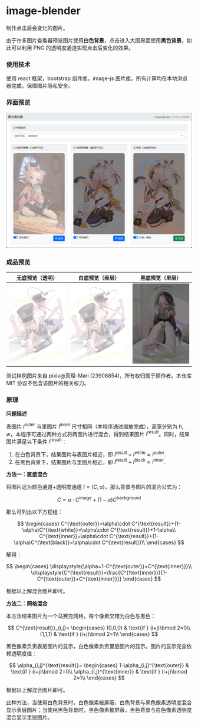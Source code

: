# image-blender

制作点击后会变化的图片。

由于许多图片查看器预览图片使用**白色背景**，点击进入大图界面使用**黑色背景**，如此可以利用 PNG 的透明度通道实现点击后变化的效果。

### 使用技术

使用 react 框架，bootstrap 组件库，image-js 图片库。所有计算均在本地浏览器完成，保障图片隐私安全。

### 界面预览

![](./images/preview.png)

### 成品预览

| 无底预览（透明）         | 白底预览（表层）               | 黑底预览（里层）               |
| ------------------------ | ------------------------------ | ------------------------------ |
| ![](./images/result.png) | ![](./images/result_white.png) | ![](./images/result_black.png) |

测试样例图片来自 pixiv@真理-Mari (23908854)，所有权归属于原作者。本仓库 MIT 协议不包含该图片的相关权力。

### 原理

**问题描述**

表图片 $I^{\text{outer}}$ 与里图片 $I^{\text{inner}}$ 尺寸相同（本程序通过缩放完成），高宽分别为 $h,w$，本程序可通过两种方式将两图片进行混合，得到结果图片 $I^{\text{result}}$。同时，结果图片满足以下条件 $I^{\text{result}}$：
1. 在白色背景下，结果图片与表图片相近，即 $I^{\text{result}}+I^{\text{white}}\approx I^{\text{outer}}$.
2. 在黑色背景下，结果图片与里图片相近，即 $I^{\text{result}}+I^{\text{black}}\approx I^{\text{inner}}$.

**方法一：直接混合**

将图片记为颜色通道+透明度通道 $I=(C,\alpha)$，那么背景与图片的混合公式为：

$$
C=\alpha\cdot C^{\text{image}}+(1-\alpha)C^{\text{background}}
$$

那么可列出以下方程组：

$$
\begin{cases}
C^{\text{outer}}=\alpha\cdot C^{\text{result}}+(1-\alpha)C^{\text{white}}=\alpha\cdot C^{\text{result}}+1-\alpha\\
C^{\text{inner}}=\alpha\cdot C^{\text{result}}+(1-\alpha)C^{\text{black}}=\alpha\cdot C^{\text{result}}\\
\end{cases}
$$

解得：

$$
\begin{cases}
\displaystyle{\alpha=1-C^{\text{outer}}+C^{\text{inner}}}\\
\displaystyle{C^{\text{result}}=\frac{C^{\text{inner}}}{1-C^{\text{outer}}+C^{\text{inner}}}}
\end{cases}
$$

根据以上解混合图片即可。

**方法二：网格混合**

本方法结果图片为一个马赛克网格，每个像素交错为白色与黑色：

$$
C^{\text{result}}_{i,j}=
\begin{cases}
(0,0,0) & \text{if } (i+j)\bmod 2=0\\
(1,1,1) & \text{if } (i+j)\bmod 2=1\\
\end{cases}
$$

黑色像素负责表层图片的显示，白色像素负责里层图片的显示。图片的显示完全依赖透明度值：

$$
\alpha_{i,j}^{\text{result}}=
\begin{cases}
1-\alpha_{i,j}^{\text{outer}} & \text{if } (i+j)\bmod 2=0\\
\alpha_{i,j}^{\text{inner}} & \text{if } (i+j)\bmod 2=1\\
\end{cases}
$$

根据以上解混合图片即可。

此种方法，当使用白色背景时，白色像素被屏蔽，白色背景与黑色像素透明度混合显示表层图片；当使用黑色背景时，黑色像素被屏蔽，黑色背景与白色像素透明度混合显示里层图片。